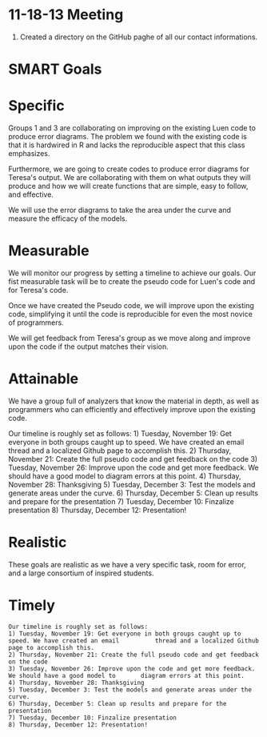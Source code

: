 11-18-13 Meeting
===============

1) Created a directory on the GitHub paghe of all our contact informations.

SMART Goals
===============

Specific
===============
  Groups 1 and 3 are collaborating on improving on the existing Luen code to produce error diagrams. The problem we found with the existing code is that it is hardwired in R and lacks the reproducible aspect that this class emphasizes.
  
  Furthermore, we are going to create codes to produce error diagrams for Teresa's output. We are collaborating with them on what outputs they will produce and how we will create functions that are simple, easy to follow, and effective. 

  We will use the error diagrams to take the area under the curve and measure the efficacy of the models.
  
Measurable
===============
  We will monitor our progress by setting a timeline to achieve our goals. Our fist measurable task will be to create the pseudo code for Luen's code and for Teresa's code. 
  
  Once we have created the Pseudo code, we will improve upon the existing code, simplifying it until the code is reproducible for even the most novice of programmers. 
  
  We will get feedback from Teresa's group as we move along and improve upon the code if the output matches their vision.

Attainable
===============

  We have a group full of analyzers that know the material in depth, as well as programmers who can efficiently and effectively improve upon the existing code.
  
  Our timeline is roughly set as follows:
    1) Tuesday, November 19: Get everyone in both groups caught up to speed. We have created an email          thread and a localized Github page to accomplish this.
    2) Thursday, November 21: Create the full pseudo code and get feedback on the code
    3) Tuesday, November 26: Improve upon the code and get more feedback. We should have a good model to       diagram errors at this point.
    4) Thursday, November 28: Thanksgiving
    5) Tuesday, December 3: Test the models and generate areas under the curve.
    6) Thursday, December 5: Clean up results and prepare for the presentation
    7) Tuesday, December 10: Finzalize presentation 
    8) Thursday, December 12: Presentation!

Realistic
===============
  These goals are realistic as we have a very specific task, room for error, and a large consortium of inspired students. 
  
Timely
===============
    Our timeline is roughly set as follows:
    1) Tuesday, November 19: Get everyone in both groups caught up to speed. We have created an email          thread and a localized Github page to accomplish this.
    2) Thursday, November 21: Create the full pseudo code and get feedback on the code
    3) Tuesday, November 26: Improve upon the code and get more feedback. We should have a good model to       diagram errors at this point.
    4) Thursday, November 28: Thanksgiving
    5) Tuesday, December 3: Test the models and generate areas under the curve.
    6) Thursday, December 5: Clean up results and prepare for the presentation
    7) Tuesday, December 10: Finzalize presentation 
    8) Thursday, December 12: Presentation!
